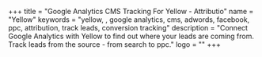 +++
title = "Google Analytics CMS Tracking For Yellow - Attributio"
name = "Yellow"
keywords = "yellow, , google analytics, cms, adwords, facebook, ppc, attribution, track leads, conversion tracking"
description = "Connect Google Analytics with Yellow to find out where your leads are coming from. Track leads from the source - from search to ppc."
logo = ""
+++
